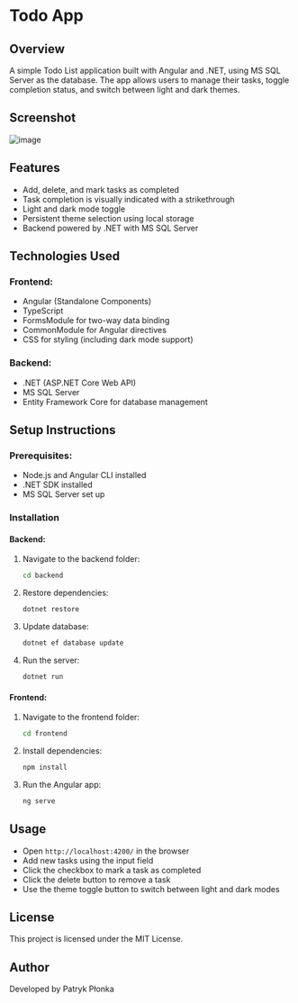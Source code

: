 # Todo App

## Overview
A simple Todo List application built with Angular and .NET, using MS SQL Server as the database. The app allows users to manage their tasks, toggle completion status, and switch between light and dark themes.

## Screenshot
![image](https://github.com/user-attachments/assets/699ffd71-8672-4996-a01c-9e0850d76ff3)

## Features
- Add, delete, and mark tasks as completed
- Task completion is visually indicated with a strikethrough
- Light and dark mode toggle
- Persistent theme selection using local storage
- Backend powered by .NET with MS SQL Server

## Technologies Used
### Frontend:
- Angular (Standalone Components)
- TypeScript
- FormsModule for two-way data binding
- CommonModule for Angular directives
- CSS for styling (including dark mode support)

### Backend:
- .NET (ASP.NET Core Web API)
- MS SQL Server
- Entity Framework Core for database management

## Setup Instructions
### Prerequisites:
- Node.js and Angular CLI installed
- .NET SDK installed
- MS SQL Server set up

### Installation
#### Backend:
1. Navigate to the backend folder:
   ```sh
   cd backend
   ```
2. Restore dependencies:
   ```sh
   dotnet restore
   ```
3. Update database:
   ```sh
   dotnet ef database update
   ```
4. Run the server:
   ```sh
   dotnet run
   ```

#### Frontend:
1. Navigate to the frontend folder:
   ```sh
   cd frontend
   ```
2. Install dependencies:
   ```sh
   npm install
   ```
3. Run the Angular app:
   ```sh
   ng serve
   ```

## Usage
- Open `http://localhost:4200/` in the browser
- Add new tasks using the input field
- Click the checkbox to mark a task as completed
- Click the delete button to remove a task
- Use the theme toggle button to switch between light and dark modes

## License
This project is licensed under the MIT License.

## Author
Developed by Patryk Płonka

